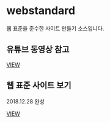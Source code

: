 # webstandard
<p>웹 표준을 준수한 사이트 만들기 소스입니다.</p>
<h2>유튜브 동영상 참고</h2>
<a href="https://www.youtube.com/watch?v=i27cyOHfJCw&list=PL4UVBBIc6giKkfYN_2TVPgbMpd87lJEfg">VIEW</a>
<br>
<h2>웹 표준 사이트 보기</h2>
<p>2018.12.28 완성</p>
<a href="https://alex8396.github.io/webstandard/">VIEW</a>
